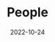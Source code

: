 ---
title: People
date: 2022-10-24

type: landing

sections:
  - block: people
    content:
      title: About me
      # Choose which groups/teams of users to display.
      #   Edit `user_groups` in each user's profile to add them to one or more of these groups.
      user_groups:
          # - Principal Investigators
          # - Researchers
          # - Grad Students
          # - Administration
          # - Visitors
          # - Alumni
          - Developer
      sort_by: Params.last_name
      sort_ascending: true
    design:
      show_interests: false
      show_role: false
      show_social: true
    
  - block: experience
    content:
      title: Experience
      items:
        - title: 학부연구생
          company: 전북대학교 데이터마이닝 연구실
          # # 현재 정보마이닝연구실 랩 사이트를 저장하지 않았기 때문에 아래 링크로 대체
          # company_url: https://csai.jbnu.ac.kr/csai/29031/subview.do?enc=Zm5jdDF8QEB8JTJGamJudVByb2ZsJTJGY3NhaSUyRjc4NyUyRjYzNjclMkZhcnRjbFZpZXcuZG8lM0ZwYWdlJTNEMSUyNmZpbmRUeXBlJTNEJTI2ZmluZFdvcmQlM0QlMjY%3D
          company_logo: "JBNU_Emblem"
          date_start: "2023-04-06"
  
  - block: experience
    content:
      title: Education
      items:
        - title: 전북대학교 재학
          company: 전북대학교 IT정보공학과
          company_url: https://it.jbnu.ac.kr/it/index.do
          company_logo: "JBNU_Emblem"
          date_start: "2020-03-01"

  - block: accomplishments
    content:
      title: Awards & Achievements
      items:
        - title: 2023년 한국디지털콘텐츠학회 추계종합학술대회 대학생 논문경진대회 발표논문 은상
          organization: 한국디지털콘텐츠학회
          organization_url: https://dcs.or.kr/
          date_start: "2023-05-01"
          description: "위 논문은 2023년 한국디지털콘텐츠학회 추계종합학술대회대학생 논문경진대회 발표논문 중 은상 논문으로 선정되어 이 상을 수여함"
          certificate_url: "/uploads/award1.pdf"
---